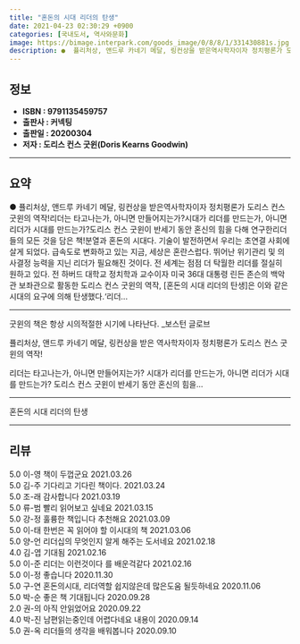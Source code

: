 ```yaml
---
title: "혼돈의 시대 리더의 탄생"
date: 2021-04-23 02:30:29 +0900
categories: [국내도서, 역사와문화]
image: https://bimage.interpark.com/goods_image/0/8/8/1/331430881s.jpg
description: ●  퓰리처상, 앤드루 카네기 메달, 링컨상을 받은역사학자이자 정치평론가 도리스 컨스 굿윈의 역작!리더는 타고나는가, 아니면 만들어지는가?시대가 리더를 만드는가, 아니면 리더가 시대를 만드는가?도리스 컨스 굿윈이 반세기 동안 혼신의 힘을 다해 연구한리더들의 모든 것을 담은 책!분열과 혼돈의 시대다. 기술
---
```


## **정보**

- **ISBN : 9791135459757**
- **출판사 : 커넥팅**
- **출판일 : 20200304**
- **저자 : 도리스 컨스 굿윈(Doris Kearns Goodwin)**

------



## **요약**

●  퓰리처상, 앤드루 카네기 메달, 링컨상을 받은역사학자이자 정치평론가 도리스 컨스 굿윈의 역작!리더는 타고나는가, 아니면 만들어지는가?시대가 리더를 만드는가, 아니면 리더가 시대를 만드는가?도리스 컨스 굿윈이 반세기 동안 혼신의 힘을 다해 연구한리더들의 모든 것을 담은 책!분열과 혼돈의 시대다. 기술이 발전하면서 우리는 초연결 사회에 살게 되었다. 급속도로 변화하고 있는 지금, 세상은 혼란스럽다. 뛰어난 위기관리 및 의사결정 능력을 지닌 리더가 필요해진 것이다. 전 세계는 점점 더 탁월한 리더를 절실히 원하고 있다. 전 하버드 대학교 정치학과 교수이자 미국 36대 대통령 린든 존슨의 백악관 보좌관으로 활동한 도리스 컨스 굿윈의 역작, [혼돈의 시대 리더의 탄생]은 이와 같은 시대의 요구에 의해 탄생했다.‘리더...

------

굿윈의 책은 항상 시의적절한 시기에 나타난다.
_보스턴 글로브

퓰리처상, 앤드루 카네기 메달, 링컨상을 받은
역사학자이자 정치평론가 도리스 컨스 굿윈의 역작!

리더는 타고나는가, 아니면 만들어지는가?
시대가 리더를 만드는가, 아니면 리더가 시대를 만드는가?
도리스 컨스 굿윈이 반세기 동안 혼신의 힘을... 

------


혼돈의 시대 리더의 탄생 

------


## **리뷰** 

5.0 이-영 책이 두껍군요 2021.03.26 <br/>5.0 김-주 기다리고 기다린 책이다.  2021.03.24 <br/>5.0 조-래 감사합니다  2021.03.19 <br/>5.0 류-범 빨리 읽어보고 싶네요 2021.03.15 <br/>5.0 강-정 훌륭한 책입니다 추천해요 2021.03.09 <br/>5.0 이-태 한번은 꼭 읽어야 할 이시대의 책 2021.03.06 <br/>5.0 양-언 리더십의 무엇인지 알게 해주는 도서네요 2021.02.18 <br/>4.0 김-엽 기대됨 2021.02.16 <br/>5.0 이-준 리더는 이런것이다 를 배운걱같다 2021.02.16 <br/>5.0 이-정 좋습니다 2020.11.30 <br/>5.0 구-연 혼돈의시대, 리더역할 쉽지않은데 많은도움 될듯하네요 2020.11.06 <br/>5.0 박-순 좋은 책 기대됩니다 2020.09.28 <br/>2.0 권-의 아직 안읽었어요 2020.09.22 <br/>4.0 박-진 남편읽는중인데 어렵다네요 내용이 2020.09.14 <br/>5.0 권-옥 리더들의 생각을 배워봅니다 2020.09.10 <br/>